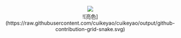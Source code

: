 <div align="center">
  <div>
    <img src="https://cdn.jsdelivr.net/gh/cuikeyao/cdn/static/gif/coding.gif"/>
  </div>
  <div>
    ![亮色](https://raw.githubusercontent.com/cuikeyao/cuikeyao/output/github-contribution-grid-snake.svg)
  </div>
</div>
